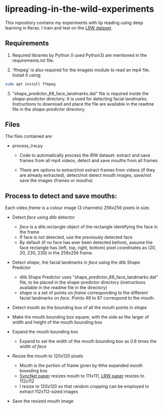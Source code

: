 # lipreading-in-the-wild-experiments

This repository contains my experiments with lip reading using deep learning in Keras. I train and test on the [LRW dataset](http://www.robots.ox.ac.uk/~vgg/data/lip_reading/).

## Requirements

1. Required libraries by Python (I used Python3) are mentioned in the requirements.txt file.

2. 'ffmpeg' is also required for the imageio module to read an mp4 file. Install it using:

```sh
sudo apt install ffmpeg
```

3. "shape_predictor_68_face_landmarks.dat" file is required inside the _shape-predictor_ directory. It is used for detecting facial landmarks. Instructions to download and place the file are available in the readme file in the _shape-predictor_ directory.

## Files

The files contained are:

- process_lrw.py

	- Code to automatically process the lRW dataset: extract and save frames from all mp4 videos, detect and save mouths from all frames

	- There are options to extract/not extract frames from videos (if they are already extracted), detect/not detect mouth images, save/not save the images (frames or mouths)

## Process to detect and save mouths:

Each video _frame_ is a colour image (3 channels) 256x256 pixels in size.

- Detect _face_ using dlib detector
	- _face_ is a dlib.rectangle object of the rectangle identifying the face in the frame
	- If face is not detected, use the previously detected face
	- By default (if no face has ever been detected before), assume the face rectangle has (left, top, right, bottom) pixel coordinates as (20, 20, 230, 230) in the 256x256 frame.

- Detect _shape_, the facial landmarks in _face_ using the dlib Shape Predictor
	- dlib Shape Predictor uses "shape_predictor_68_face_landmarks.dat" file, to be placed in the shape-predictor directory (instructions available in the readme file in the directory)
	- _shape_ is a set of points on _frame_ corresponding to the different facial landmarks on _face_. Points 48 to 67 correspond to the mouth.

- Detect mouth as the bounding box of all the mouth points in _shape_

- Make the mouth bounding box square, with the side as the larger of width and height of the mouth bounding box

- Expand the mouth bounding box
	- Expand to set the width of the mouth bounding box as 0.6 times the width of _face_

- Resize the mouth to 120x120 pixels
	- Mouth is the portion of frame given by thhe expanded mouth bounding box	
	- [SyncNet paper](https://www.robots.ox.ac.uk/~vgg/publications/2016/Chung16a/chung16a.pdf) resizes mouth to 111x111, [LRW paper](https://www.robots.ox.ac.uk/~vgg/publications/2016/Chung16/chung16.pdf) resizes to 112x112
	- I resize to 120x120 so that random cropping can be employed to extract 112x112-sized images

- Save the resized mouth image



